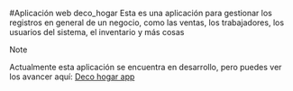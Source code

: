 #Aplicación web deco_hogar
Esta es una aplicación para gestionar los registros en general de un negocio, como las ventas, los trabajadores, los usuarios del sistema, el inventario y más cosas

> [!NOTE]
> Actualmente esta aplicación se encuentra en desarrollo, pero puedes ver los avancer aquí:
> <a href="https://deco-hogar-app.000webhostapp.com/">Deco hogar app</a>
